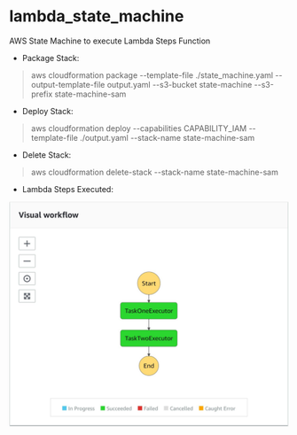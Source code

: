 # lambda_state_machine
AWS State Machine to execute Lambda Steps Function


* Package Stack:
> aws cloudformation package --template-file ./state_machine.yaml --output-template-file output.yaml --s3-bucket state-machine --s3-prefix state-machine-sam


* Deploy Stack:
> aws cloudformation deploy --capabilities CAPABILITY_IAM --template-file ./output.yaml --stack-name state-machine-sam


* Delete Stack:
> aws cloudformation delete-stack --stack-name state-machine-sam


* Lambda Steps Executed:

![alt text](https://raw.githubusercontent.com/javabrown/lambda_state_machine/master/img.JPG)
